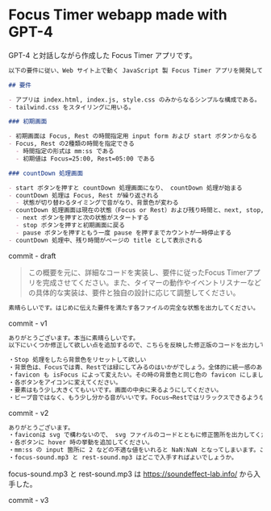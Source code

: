 # Focus Timer webapp made with GPT-4

GPT-4 と対話しながら作成した Focus Timer アプリです。

```prompt.md
以下の要件に従い、Web サイト上で動く JavaScript 製 Focus Timer アプリを開発してください。

## 要件

- アプリは index.html, index.js, style.css のみからなるシンプルな構成である。
- tailwind.css をスタイリングに用いる。

### 初期画面

- 初期画面は Focus, Rest の時間指定用 input form および start ボタンからなる
- Focus, Rest の2種類の時間を指定できる
  - 時間指定の形式は mm:ss である
  - 初期値は Focus=25:00, Rest=05:00 である

### countDown 処理画面

- start ボタンを押すと countDown 処理画面になり、 countDown 処理が始まる
- countDown 処理は Focus, Rest が繰り返される
  - 状態が切り替わるタイミングで音がなり、背景色が変わる
- countDown 処理画面は現在の状態（Focus or Rest）および残り時間と、next, stop, pause ボタンからなる（これらは display: none; となっていたものが表示され、代わりに初期画面の要素が display: none; となる）
  - next ボタンを押すと次の状態がスタートする
  - stop ボタンを押すと初期画面に戻る
  - pause ボタンを押すともう一度 pause を押すまでカウントが一時停止する
- countDown 処理中、残り時間がページの title として表示される
```

commit - draft

> この概要を元に、詳細なコードを実装し、要件に従ったFocus Timerアプリを完成させてください。また、タイマーの動作やイベントリスナーなどの具体的な実装は、要件と独自の設計に応じて調整してください。

```prompt.md
素晴らしいです。はじめに伝えた要件を満たす各ファイルの完全な状態を出力してください。
```

commit - v1

```prompt.md
ありがとうございます。本当に素晴らしいです。
以下にいくつか修正して欲しい点を追加するので、こちらを反映した修正版のコードを出力してください。

・Stop 処理をしたら背景色をリセットして欲しい
・背景色は、Focusでは青、Restでは緑にしてみるのはいかがでしょう。全体的に統一感のある配色にしてください。
・favicon も isFocus によって変えたい。その時の背景色と同じ色の favicon にしましょう。
・各ボタンをアイコンに変えてください。
・要素はもう少し大きくてもいいです。画面の中央に来るようにしてください。
・ビープ音ではなく、もう少し分かる音がいいです。Focus→Restではリラックスできるような、Rest→Focusでは切り替えて集中できるような音がいいです。
```

commit - v2

```prompt.md
ありがとうございます。
・faviconは svg で構わないので、 svg ファイルのコードとともに修正箇所を出力してください。
・各ボタンに hover 時の挙動を追加してください。
・mm:ss の input 箇所に 2 などの不適な値をいれると NaN:NaN となってしまいます。これを修正するため、 : 箇所の前後で input を2つに分けましょう。また、それぞれの input 箇所にもスタイルを追加してください。
・focus-sound.mp3 と rest-sound.mp3 はどこで入手すればよいでしょうか。
```

focus-sound.mp3 と rest-sound.mp3 は https://soundeffect-lab.info/ から入手した。

commit - v3
